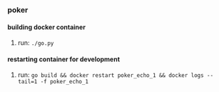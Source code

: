 ### poker 

#### building docker container
1) run: `./go.py`

#### restarting container for development
1) run: `go build && docker restart poker_echo_1 && docker logs --tail=1 -f poker_echo_1`
